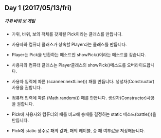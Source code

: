 ## Day 1 (2017/05/13/fri)
##### 가위 바위 보 게임

- 가위, 바위, 보의 객체를 갖게될 Pick이라는 클래스를 만듭니다.
- 사용자와 컴퓨터 클래스가 상속할 Player라는 클래스를 만듭니다.
- Player는 Pick을 반환하는 메소드인 showPick()이라는 메소드를 갖습니다.
- 사용자와 컴퓨터 클래스는 Player클래스의 showPick()메소드를 오버라이드합니다.

- 사용자 입력에 따른 (scanner.nextLine()) 패를 만듭니다. 생성자(Constructor)사용을 권합니다.
- 컴퓨터 입력에 따른 (Math.random()) 패를 만듭니다. 생성자(Constructor)사용을 권합니다.
- Pick에 사용자와 컴퓨터의 패를 비교해 승패를 결정하는 static 메소드(battle())을 만듭니다.

- Pick에 static 상수로 패의 값과, 패의 레이블, 승 패 여부값을 저장해둡니다.
